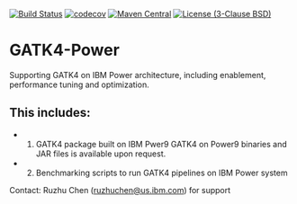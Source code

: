 [![Build Status](https://travis-ci.org/broadinstitute/gatk.svg?branch=master)](https://travis-ci.org/broadinstitute/gatk)
[![codecov](https://codecov.io/gh/broadinstitute/gatk/branch/master/graph/badge.svg)](https://codecov.io/gh/broadinstitute/gatk)
[![Maven Central](https://img.shields.io/maven-central/v/org.broadinstitute/gatk.svg)](https://maven-badges.herokuapp.com/maven-central/org.broadinstitute/gatk)
[![License (3-Clause BSD)](https://img.shields.io/badge/license-BSD%203--Clause-blue.svg)](https://opensource.org/licenses/BSD-3-Clause)

# GATK4-Power
Supporting GATK4 on IBM Power architecture, including enablement, performance tuning and optimization.

## This includes:
* 1. GATK4 package built on IBM Pwer9 
   GATK4 on Power9 binaries and JAR files is available upon request.
* 2. Benchmarking scripts to run GATK4 pipelines on IBM Power system

Contact: Ruzhu Chen (ruzhuchen@us.ibm.com) for support
